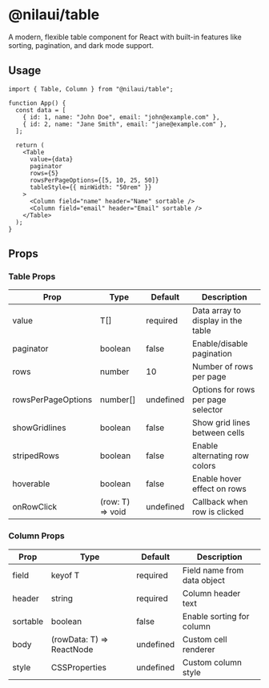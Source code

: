 # @nilaui/table

A modern, flexible table component for React with built-in features like sorting, pagination, and dark mode support.

## Usage

```tsx
import { Table, Column } from "@nilaui/table";

function App() {
  const data = [
    { id: 1, name: "John Doe", email: "john@example.com" },
    { id: 2, name: "Jane Smith", email: "jane@example.com" },
  ];

  return (
    <Table
      value={data}
      paginator
      rows={5}
      rowsPerPageOptions={[5, 10, 25, 50]}
      tableStyle={{ minWidth: "50rem" }}
    >
      <Column field="name" header="Name" sortable />
      <Column field="email" header="Email" sortable />
    </Table>
  );
}
```

## Props

### Table Props

| Prop               | Type             | Default   | Description                        |
| ------------------ | ---------------- | --------- | ---------------------------------- |
| value              | T[]              | required  | Data array to display in the table |
| paginator          | boolean          | false     | Enable/disable pagination          |
| rows               | number           | 10        | Number of rows per page            |
| rowsPerPageOptions | number[]         | undefined | Options for rows per page selector |
| showGridlines      | boolean          | false     | Show grid lines between cells      |
| stripedRows        | boolean          | false     | Enable alternating row colors      |
| hoverable          | boolean          | false     | Enable hover effect on rows        |
| onRowClick         | (row: T) => void | undefined | Callback when row is clicked       |

### Column Props

| Prop     | Type                      | Default   | Description                 |
| -------- | ------------------------- | --------- | --------------------------- |
| field    | keyof T                   | required  | Field name from data object |
| header   | string                    | required  | Column header text          |
| sortable | boolean                   | false     | Enable sorting for column   |
| body     | (rowData: T) => ReactNode | undefined | Custom cell renderer        |
| style    | CSSProperties             | undefined | Custom column style         |
